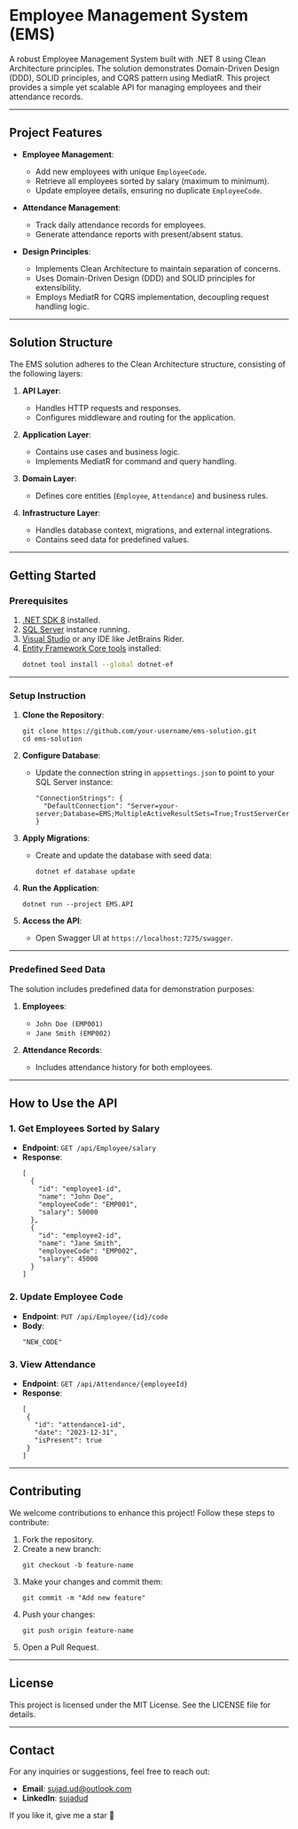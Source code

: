 
# **Employee Management System (EMS)**

A robust Employee Management System built with .NET 8 using Clean Architecture principles. The solution demonstrates Domain-Driven Design (DDD), SOLID principles, and CQRS pattern using MediatR. This project provides a simple yet scalable API for managing employees and their attendance records.

---

## **Project Features**

- **Employee Management**:
  - Add new employees with unique `EmployeeCode`.
  - Retrieve all employees sorted by salary (maximum to minimum).
  - Update employee details, ensuring no duplicate `EmployeeCode`.

- **Attendance Management**:
  - Track daily attendance records for employees.
  - Generate attendance reports with present/absent status.

- **Design Principles**:
  - Implements Clean Architecture to maintain separation of concerns.
  - Uses Domain-Driven Design (DDD) and SOLID principles for extensibility.
  - Employs MediatR for CQRS implementation, decoupling request handling logic.

---

## **Solution Structure**

The EMS solution adheres to the Clean Architecture structure, consisting of the following layers:

1. **API Layer**:
   - Handles HTTP requests and responses.
   - Configures middleware and routing for the application.

2. **Application Layer**:
   - Contains use cases and business logic.
   - Implements MediatR for command and query handling.

3. **Domain Layer**:
   - Defines core entities (`Employee`, `Attendance`) and business rules.

4. **Infrastructure Layer**:
   - Handles database context, migrations, and external integrations.
   - Contains seed data for predefined values.

---

## **Getting Started**

### **Prerequisites**

1. [.NET SDK 8](https://dotnet.microsoft.com/download/dotnet/8.0) installed.
2. [SQL Server](https://www.microsoft.com/en-us/sql-server) instance running.
3. [Visual Studio](https://visualstudio.microsoft.com/) or any IDE like JetBrains Rider.
4. [Entity Framework Core tools](https://learn.microsoft.com/en-us/ef/core/cli/dotnet) installed:
   ```bash
   dotnet tool install --global dotnet-ef
---
### Setup Instruction
1. **Clone the Repository**:

    ```
    git clone https://github.com/your-username/ems-solution.git
    cd ems-solution
2. **Configure Database**:
	- Update the connection string in `appsettings.json` to point to your SQL Server instance:
		```
	    "ConnectionStrings": {
	      "DefaultConnection": "Server=your-server;Database=EMS;MultipleActiveResultSets=True;TrustServerCertificate=True"
	    }
3. **Apply Migrations**:
	- Create and update the database with seed data:
		```
		dotnet ef database update
4. **Run the Application**:
	```
	dotnet run --project EMS.API
5. **Access the API**:
	-   Open Swagger UI at `https://localhost:7275/swagger`.

---
### **Predefined Seed Data**

The solution includes predefined data for demonstration purposes:

1.  **Employees**:
    
    -   `John Doe (EMP001)`
    -   `Jane Smith (EMP002)`
2.  **Attendance Records**:
    
    -   Includes attendance history for both employees.
---
## **How to Use the API**

### **1. Get Employees Sorted by Salary**

-   **Endpoint**: `GET /api/Employee/salary`
-   **Response**:
    ```   
    [
      {
        "id": "employee1-id",
        "name": "John Doe",
        "employeeCode": "EMP001",
        "salary": 50000
      },
      {
        "id": "employee2-id",
        "name": "Jane Smith",
        "employeeCode": "EMP002",
        "salary": 45000
      }
    ]   

### **2. Update Employee Code**

-   **Endpoint**: `PUT /api/Employee/{id}/code`
-   **Body**:
    ```    
    "NEW_CODE"    
### **3. View Attendance**

-   **Endpoint**: `GET /api/Attendance/{employeeId}`
-   **Response**:
     ```
    [
      {
        "id": "attendance1-id",
        "date": "2023-12-31",
        "isPresent": true
      }
    ]  
----------

## **Contributing**

We welcome contributions to enhance this project! Follow these steps to contribute:

1.  Fork the repository.
2.  Create a new branch:
    ```    
    git checkout -b feature-name    
3.  Make your changes and commit them:
    ```    
    git commit -m "Add new feature"    
4.  Push your changes:
    ```
    git push origin feature-name
    
5.  Open a Pull Request.

----------

## **License**

This project is licensed under the MIT License. See the LICENSE file for details.

----------

## **Contact**

For any inquiries or suggestions, feel free to reach out:
-   **Email**: sujad.ud@outlook.com
- **LinkedIn**: [sujadud](https://linkedin.com/in/sujadud/)

If you like it, give me a star 🌟 
